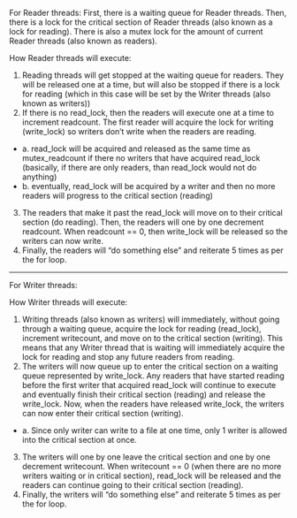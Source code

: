 
For Reader threads:
First, there is a waiting queue for Reader threads. Then, there is a lock for the critical section of Reader threads (also known as a lock for reading). There is also a mutex lock for the amount of current Reader threads (also known as readers).

How Reader threads will execute:

1.	Reading threads will get stopped at the waiting queue for readers. They will be released one at a time, but will also be stopped if there is a lock for reading (which in this case will be set by the Writer threads (also known as writers))
2.	If there is no read_lock, then the readers will execute one at a time to increment readcount. The first reader will acquire the lock for writing (write_lock) so writers don’t write when the readers are reading.
  - a.	read_lock will be acquired and released as the same time as mutex_readcount if there no writers that have acquired read_lock (basically, if there are only readers, than read_lock would not do anything)
  - b.	eventually, read_lock will be acquired by a writer and then no more readers will progress to the critical section (reading)
3.	The readers that make it past the read_lock will move on to their critical section (do reading). Then, the readers will one by one decrement readcount. When readcount == 0, then write_lock will be released so the writers can now write.
4.	Finally, the readers will “do something else” and reiterate 5 times as per the for loop.

---

For Writer threads:

How Writer threads will execute:

1.	Writing threads (also known as writers) will immediately, without going through a waiting queue, acquire the lock for reading (read_lock), increment writecount, and move on to the critical section (writing). This means that any Writer thread that is waiting will immediately acquire the lock for reading and stop any future readers from reading.
2.	The writers will now queue up to enter the critical section on a waiting queue represented by write_lock. Any readers that have started reading before the first writer that acquired read_lock will continue to execute and eventually finish their critical section (reading) and release the write_lock. Now, when the readers have released write_lock, the writers can now enter their critical section (writing).
  - a.	Since only writer can write to a file at one time, only 1 writer is allowed into the critical section at once.
3.	The writers will one by one leave the critical section and one by one decrement writecount. When writecount == 0 (when there are no more writers waiting or in critical section), read_lock will be released and the readers can continue going to their critical section (reading).
4.	Finally, the writers will “do something else” and reiterate 5 times as per the for loop.


